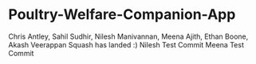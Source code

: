 # Poultry-Welfare-Companion-App
Chris Antley, Sahil Sudhir, Nilesh Manivannan, Meena Ajith, Ethan Boone, Akash Veerappan
Squash has landed :)
Nilesh Test Commit
Meena Test Commit